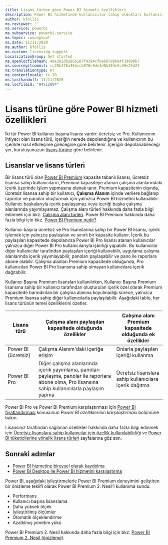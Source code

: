 ```yaml
---
title: Lisans türüne göre Power BI hizmeti özellikleri
description: Power BI hizmetinde kullanıcılar sahip oldukları kullanıcı başına lisans türüne (ücretsiz veya Pro) ve etkileşime girdikleri içeriğin bir Power BI Premium kapasitesine atanıp atanmamasına göre özellikleri tanımlamıştır.
author: kfollis
ms.reviewer: ''
ms.service: powerbi
ms.subservice: powerbi-service
ms.topic: conceptual
ms.date: 11/11/2020
ms.author: kfollis
ms.custom: licensing support
LocalizationGroup: Get started
ms.openlocfilehash: 48e382db2866187f4394cf8a60789604f3d900b7
ms.sourcegitcommit: cc20b476a45bccb870c9de1d0b384e2c39e25d24
ms.translationtype: HT
ms.contentlocale: tr-TR
ms.lasthandoff: 11/11/2020
ms.locfileid: "94512804"
---
```

# <a name="power-bi-service-features-by-license-type"></a>Lisans türüne göre Power BI hizmeti özellikleri

İki tür Power BI kullanıcı başına lisansı vardır: ücretsiz ve Pro. Kullanıcının ihtiyacı olan lisans türü, içeriğin nerede depolandığına ve kullanıcının bu içerikle nasıl etkileşime gireceğine göre belirlenir. İçeriğin depolanabileceği yer, kuruluşunuzun [lisans türüne](#licenses-and-license-types) göre belirlenir.

## <a name="licenses-and-license-types"></a>Lisanslar ve lisans türleri

Bir lisans türü olan [Power BI Premium](../admin/service-admin-premium-purchase.md) kapasite tabanlı lisansı, ücretsiz lisansa sahip kullanıcıların, Premium kapasiteye atanan çalışma alanlarındaki içerik üzerinde işlem yapmasına olanak tanır. Premium kapasitenin dışında, ücretsiz lisansa sahip bir kullanıcı, **Çalışma Alanım** içinde verilere bağlanıp raporlar ve panolar oluşturmak için yalnızca Power BI hizmetini kullanabilir. Kullanıcı başkalarıyla içerik paylaşamaz veya içeriği başka çalışma alanlarında yayımlayamaz. Çalışma alanı türleri hakkında daha fazla bilgi edinmek için bkz. [Çalışma alanı türleri](../consumer/end-user-workspaces.md#types-of-workspaces). Power BI Premium hakkında daha fazla bilgi için bkz. [Power BI Premium nedir?](../admin/service-premium-what-is.md)

Kullanıcı başına ücretsiz ve Pro lisanslarına sahip bir Power BI lisansı, içerik işlemek için yalnızca paylaşılan ve sınırlı bir kapasite kullanır. İçerik bu paylaşılan kapasitede depolanırsa Power BI Pro lisansı atanan kullanıcılar yalnızca diğer Power BI Pro kullanıcılarıyla işbirliği yapabilir. Bu kullanıcılar diğer kullanıcılar tarafından paylaşılan içeriği kullanabilir, uygulama çalışma alanlarında içerik yayımlayabilir, panoları paylaşabilir ve pano ile raporlara abone olabilir.  Çalışma alanları Premium kapasitede olduğunda, Pro kullanıcıları Power BI Pro lisansına sahip olmayan kullanıcılara içerik dağıtabilir.

Kullanıcı Başına Premium lisansları kullanılırken, Kullanıcı Başına Premium lisansına sahip bir kullanıcı tarafından oluşturulan içerik özel olarak Premium kapasitede barındırılan bir çalışma alanına koyulmadığı sürece, yalnızca Premium lisansa sahip diğer kullanıcılarla paylaşılabilir. Aşağıdaki tablo, her lisans türünün temel özelliklerini özetler. 

| Lisans türü | Çalışma alanı paylaşılan kapasitede olduğunda özellikler | Çalışma alanı Premium kapasitede olduğunda ek özellikler |
| --------- | ----------- | ----------- |
| Power BI (ücretsiz) | Çalışma Alanım'daki içeriğe erişim | Onlarla paylaşılan içeriği kullanma |
| Power BI Pro | Diğer çalışma alanlarında içerik yayımlama, panoları paylaşma, panolar ile raporlara abone olma, Pro lisansına sahip kullanıcılarla paylaşım yapma | Ücretsiz lisanslara sahip kullanıcılara içerik dağıtma |

Power BI Pro ve Power BI Premium karşılaştırması için [Power BI fiyatlandırması](https://powerbi.microsoft.com/pricing/) konusunun _Power BI özelliklerinin karşılaştırması_ bölümüne bakın.

Lisansınız tarafından sağlanan özellikler hakkında daha fazla bilgi edinmek için [Ücretsiz lisanslara sahip kullanıcılar için özellik kullanılabilirliği](../consumer/end-user-features.md) ve [Power BI tüketicilerine yönelik lisans türleri](../consumer/end-user-license.md) sayfalarına göz atın.

## <a name="next-steps"></a>Sonraki adımlar

* [Power BI hizmetine bireysel olarak kaydolma](service-self-service-signup-for-power-bi.md)
* [Power BI Desktop ile Power BI hizmetini karşılaştırma](service-service-vs-desktop.md)


Power BI, aşağıdaki iyileştirmelerle Power BI Premium deneyimini geliştiren bir önizleme teklifi olarak Power BI Premium 2. Nesil’i kullanıma sundu:
* Performans
* Kullanıcı başına lisanslama
* Daha yüksek ölçek
* İyileştirilmiş ölçümler
* Otomatik ölçeklendirme
* Azaltılmış yönetim yükü

Power BI Premium 2. Nesil hakkında daha fazla bilgi için bkz. [Power BI Premium 2. Nesil (önizleme)](../admin/service-premium-what-is.md#power-bi-premium-generation-2-preview).